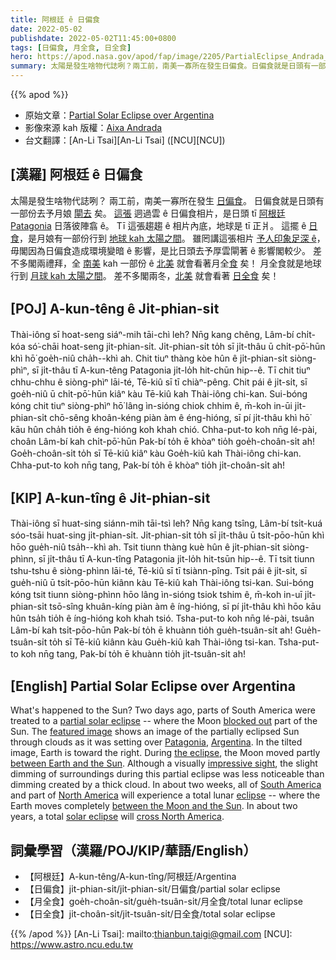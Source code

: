 ```yaml
---
title: 阿根廷 ê 日偏食
date: 2022-05-02
publishdate: 2022-05-02T11:45:00+0800
tags: [日偏食, 月全食, 日全食]
hero: https://apod.nasa.gov/apod/fap/image/2205/PartialEclipse_Andrada_960.jpg
summary: 太陽是發生啥物代誌咧？兩工前，南美一寡所在發生日偏食。日偏食就是日頭有一部份去予月娘閘去矣。
---
```


{{% apod %}}

- 原始文章：[Partial Solar Eclipse over Argentina](https://apod.nasa.gov/apod/)
- 影像來源 kah 版權：[Aixa Andrada](https://www.flickr.com/photos/aixandrada/)
- 台文翻譯：[An-Li Tsai][An-Li Tsai] ([NCU][NCU])

## [漢羅] 阿根廷 ê 日偏食
太陽是發生啥物代誌咧？
兩工前，南美一寡所在發生 [日偏食][partial solar eclipse]。
日偏食就是日頭有一部份去予月娘 [閘去][blocked out] 矣。
[這張][featured image] 迵過雲 ê 日偏食相片，是日頭 tī [阿根廷][Argentina] [Pata][Pata][g][g][onia][onia] 日落彼陣翕 ê。
Tī 這張趨趨 ê 相片內底，地球是 tī 正爿。
這擺 ê [日食][the eclipse]，是月娘有一部份行到 [地球 kah 太陽之間][between Earth and the Sun]。
雖罔講這張相片 [予人印象足深 ê][impressive sight]，毋閣因為日偏食造成環境變暗 ê 影響，是比日頭去予厚雲閘著 ê 影響閣較少。
差不多閣兩禮拜，全 [南美][South America] kah 一部份 ê [北美][North America] 就會看著月全[食][eclipse] 矣！
月全食就是地球行到 [月球 kah 太陽之間][between the Moon and the Sun]。
差不多閣兩冬，[北美][cross North America] 就會看著 [日全食][solar eclipse] 矣！

## [POJ] A-kun-têng ê Ji̍t-phian-si̍t
Thài-iông sī hoat-seng siáⁿ-mih tāi-chì leh?
Nn̄g kang chêng, Lâm-bí chi̍t-kóa só͘-chāi hoat-seng ji̍t-phian-si̍t.
Ji̍t-phian-si̍t to̍h sī ji̍t-thâu ū chi̍t-pō͘-hūn khì hō͘ goe̍h-niû cha̍h--khì ah.
Chit tiuⁿ thàng kòe hûn ê ji̍t-phian-si̍t siòng-phìⁿ, sī ji̍t-thâu tī A-kun-têng Patagonia ji̍t-lo̍h hit-chūn hip--ê.
Tī chit tiuⁿ chhu-chhu ê siòng-phìⁿ lāi-té, Tē-kiû sī tī chiàⁿ-pêng.
Chit pái ê ji̍t-si̍t, sī goe̍h-niû ū chi̍t-pō͘-hūn kiâⁿ kàu Tē-kiû kah Thài-iông chi-kan.
Sui-bóng kóng chit tiuⁿ siòng-phìⁿ hō͘ lâng ìn-sióng chiok chhim ê, m̄-koh in-ūi ji̍t-phian-si̍t chō-sêng khoân-kéng piàn àm ê éng-hióng, sī pí ji̍t-thâu khì hō͘ kāu hûn cha̍h tio̍h ê éng-hióng koh khah chió.
Chha-put-to koh nn̄g lé-pài, choân Lâm-bí kah chi̍t-pō͘-hūn Pak-bí to̍h ē khòaⁿ tio̍h goe̍h-choân-si̍t ah!
Goe̍h-choân-si̍t to̍h sī Tē-kiû kiâⁿ kàu Goe̍h-kiû kah Thài-iông chi-kan.
Chha-put-to koh nn̄g tang, Pak-bí to̍h ē khòaⁿ tio̍h ji̍t-choân-si̍t ah!

## [KIP] A-kun-tîng ê Ji̍t-phian-si̍t
Thài-iông sī huat-sing siánn-mih tāi-tsì leh?
Nn̄g kang tsîng, Lâm-bí tsi̍t-kuá sóo-tsāi huat-sing ji̍t-phian-si̍t.
Ji̍t-phian-si̍t to̍h sī ji̍t-thâu ū tsi̍t-pōo-hūn khì hōo gue̍h-niû tsa̍h--khì ah.
Tsit tiunn thàng kuè hûn ê ji̍t-phian-si̍t siòng-phìnn, sī ji̍t-thâu tī A-kun-tîng Patagonia ji̍t-lo̍h hit-tsūn hip--ê.
Tī tsit tiunn tshu-tshu ê siòng-phìnn lāi-té, Tē-kiû sī tī tsiànn-pîng.
Tsit pái ê ji̍t-si̍t, sī gue̍h-niû ū tsi̍t-pōo-hūn kiânn kàu Tē-kiû kah Thài-iông tsi-kan.
Sui-bóng kóng tsit tiunn siòng-phìnn hōo lâng ìn-sióng tsiok tshim ê, m̄-koh in-uī ji̍t-phian-si̍t tsō-sîng khuân-kíng piàn àm ê íng-hióng, sī pí ji̍t-thâu khì hōo kāu hûn tsa̍h tio̍h ê íng-hióng koh khah tsió.
Tsha-put-to koh nn̄g lé-pài, tsuân Lâm-bí kah tsi̍t-pōo-hūn Pak-bí to̍h ē khuànn tio̍h gue̍h-tsuân-si̍t ah!
Gue̍h-tsuân-si̍t to̍h sī Tē-kiû kiânn kàu Gue̍h-kiû kah Thài-iông tsi-kan.
Tsha-put-to koh nn̄g tang, Pak-bí to̍h ē khuànn tio̍h ji̍t-tsuân-si̍t ah!

## [English] Partial Solar Eclipse over Argentina

What's happened to the Sun?
Two days ago, parts of South America were treated to a [partial solar eclipse][partial solar eclipse] -- where the Moon [blocked out][blocked out] part of the Sun.
The [featured image][featured image] shows an image of the partially eclipsed Sun through clouds as it was setting over [Pata][Pata][g][g][onia][onia], [Argentina][Argentina].
In the tilted image, Earth is toward the right.
During [the eclipse][the eclipse], the Moon moved partly [between Earth and the Sun][between Earth and the Sun].
Although a visually [impressive sight][impressive sight], the slight dimming of surroundings during this partial eclipse was less noticeable than dimming created by a thick cloud.
In about two weeks, all of [South America][South America] and part of [North America][North America] will experience a total lunar [eclipse][eclipse] -- where the Earth moves completely [between the Moon and the Sun][between the Moon and the Sun].
In about two years, a total [solar eclipse][solar eclipse] will [cross North America][cross North America].

## 詞彙學習（漢羅/POJ/KIP/華語/English）
- 【阿根廷】A-kun-têng/A-kun-tîng/阿根廷/Argentina
- 【日偏食】ji̍t-phian-si̍t/ji̍t-phian-si̍t/日偏食/partial solar eclipse
- 【月全食】goe̍h-choân-si̍t/gue̍h-tsuân-si̍t/月全食/total lunar eclipse
- 【日全食】ji̍t-choân-si̍t/ji̍t-tsuân-si̍t/日全食/total solar eclipse


{{% /apod %}}
[An-Li Tsai]: mailto:thianbun.taigi@gmail.com
[NCU]: https://www.astro.ncu.edu.tw

[copyright]: https://apod.nasa.gov/apod/fap/lib/about_apod.html#srapply

[partial solar eclipse]:https://solarsystem.nasa.gov/news/2220/partial-solar-eclipse-on-april-30-2022/
[blocked out]:https://apod.nasa.gov/apod/ap191227.html
[featured image]:https://www.flickr.com/photos/aixandrada/52041149741/
[Pata]:https://en.wikipedia.org/wiki/Patagonia
[g]:https://youtu.be/ChOhcHD8fBA
[onia]:https://en.wikipedia.org/wiki/Patagonia
[Argentina]:https://en.wikipedia.org/wiki/Argentina
[the eclipse]:https://solarsystem.nasa.gov/system/video_items/699_eclipse2017sunearth_1080p30.mp4
[between Earth and the Sun]:https://solarsystem.nasa.gov/internal_resources/5405/
[impressive sight]:https://image.shutterstock.com/image-photo/impressed-cat-leaning-on-paws-260nw-1438210820.jpg
[South America]:https://en.wikipedia.org/wiki/South_America
[North America]:https://en.wikipedia.org/wiki/North_America
[eclipse]:https://solarsystem.nasa.gov/eclipses/about-eclipses/types/
[between the Moon and the Sun]:https://solarsystem.nasa.gov/internal_resources/5409/
[solar eclipse]:https://www.timeanddate.com/eclipse/list.html
[cross North America]:https://www.timeanddate.com/eclipse/solar/2024-april-8
